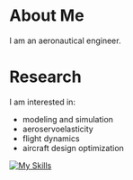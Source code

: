 # About Me
I am an aeronautical engineer.

# Research
I am interested in:
- modeling and simulation
- aeroservoelasticity
- flight dynamics
- aircraft design optimization

[![My Skills](https://skillicons.dev/icons?i=matlab,python,bash)](https://skillicons.dev)
